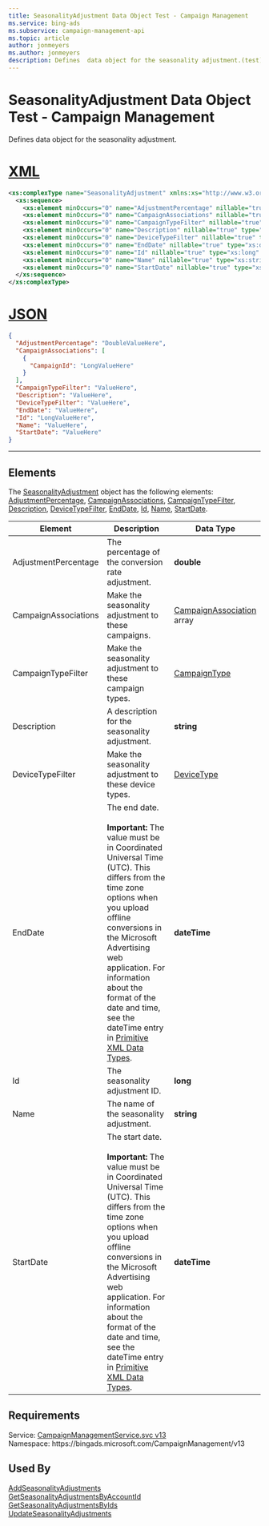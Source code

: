 ```yaml
---
title: SeasonalityAdjustment Data Object Test - Campaign Management
ms.service: bing-ads
ms.subservice: campaign-management-api
ms.topic: article
author: jonmeyers
ms.author: jonmeyers
description: Defines  data object for the seasonality adjustment.(test)
---
```

# SeasonalityAdjustment Data Object Test - Campaign Management
Defines  data object for the seasonality adjustment.

# [XML](#tab/xml)

```xml
<xs:complexType name="SeasonalityAdjustment" xmlns:xs="http://www.w3.org/2001/XMLSchema">
  <xs:sequence>
    <xs:element minOccurs="0" name="AdjustmentPercentage" nillable="true" type="xs:double" />
    <xs:element minOccurs="0" name="CampaignAssociations" nillable="true" type="tns:ArrayOfCampaignAssociation" />
    <xs:element minOccurs="0" name="CampaignTypeFilter" nillable="true" type="tns:CampaignType" />
    <xs:element minOccurs="0" name="Description" nillable="true" type="xs:string" />
    <xs:element minOccurs="0" name="DeviceTypeFilter" nillable="true" type="tns:DeviceType" />
    <xs:element minOccurs="0" name="EndDate" nillable="true" type="xs:dateTime" />
    <xs:element minOccurs="0" name="Id" nillable="true" type="xs:long" />
    <xs:element minOccurs="0" name="Name" nillable="true" type="xs:string" />
    <xs:element minOccurs="0" name="StartDate" nillable="true" type="xs:dateTime" />
  </xs:sequence>
</xs:complexType>
```

# [JSON](#tab/json)

```json
{
  "AdjustmentPercentage": "DoubleValueHere",
  "CampaignAssociations": [
    {
      "CampaignId": "LongValueHere"
    }
  ],
  "CampaignTypeFilter": "ValueHere",
  "Description": "ValueHere",
  "DeviceTypeFilter": "ValueHere",
  "EndDate": "ValueHere",
  "Id": "LongValueHere",
  "Name": "ValueHere",
  "StartDate": "ValueHere"
}
```

-----

## <a name="elements"></a>Elements

The [SeasonalityAdjustment](seasonalityadjustment.md) object has the following elements: [AdjustmentPercentage](#adjustmentpercentage), [CampaignAssociations](#campaignassociations), [CampaignTypeFilter](#campaigntypefilter), [Description](#description), [DeviceTypeFilter](#devicetypefilter), [EndDate](#enddate), [Id](#id), [Name](#name), [StartDate](#startdate).

|Element|Description|Data Type|
|-----------|---------------|-------------|
|<a name="adjustmentpercentage"></a>AdjustmentPercentage|The percentage of the conversion rate adjustment.|**double**|
|<a name="campaignassociations"></a>CampaignAssociations|Make the seasonality adjustment to these campaigns.|[CampaignAssociation](campaignassociation.md) array|
|<a name="campaigntypefilter"></a>CampaignTypeFilter|Make the seasonality adjustment to these campaign types. |[CampaignType](campaigntype.md)|
|<a name="description"></a>Description|A description for the seasonality adjustment.|**string**|
|<a name="devicetypefilter"></a>DeviceTypeFilter|Make the seasonality adjustment to these device types.|[DeviceType](devicetype.md)|
|<a name="enddate"></a>EndDate|The end date.<br/><br/>**Important:** The value must be in Coordinated Universal Time (UTC). This differs from the time zone options when you upload offline conversions in the Microsoft Advertising web application. For information about the format of the date and time, see the dateTime entry in [Primitive XML Data Types](https://go.microsoft.com/fwlink/?linkid=859198).|**dateTime**|
|<a name="id"></a>Id|The seasonality adjustment ID.|**long**|
|<a name="name"></a>Name|The name of the seasonality adjustment.|**string**|
|<a name="startdate"></a>StartDate|The start date.<br/><br/>**Important:** The value must be in Coordinated Universal Time (UTC). This differs from the time zone options when you upload offline conversions in the Microsoft Advertising web application. For information about the format of the date and time, see the dateTime entry in [Primitive XML Data Types](https://go.microsoft.com/fwlink/?linkid=859198).|**dateTime**|

## Requirements
Service: [CampaignManagementService.svc v13](https://campaign.api.bingads.microsoft.com/Api/Advertiser/CampaignManagement/v13/CampaignManagementService.svc)  
Namespace: https\://bingads.microsoft.com/CampaignManagement/v13  

## Used By
[AddSeasonalityAdjustments](addseasonalityadjustments.md)  
[GetSeasonalityAdjustmentsByAccountId](getseasonalityadjustmentsbyaccountid.md)  
[GetSeasonalityAdjustmentsByIds](getseasonalityadjustmentsbyids.md)  
[UpdateSeasonalityAdjustments](updateseasonalityadjustments.md)  
